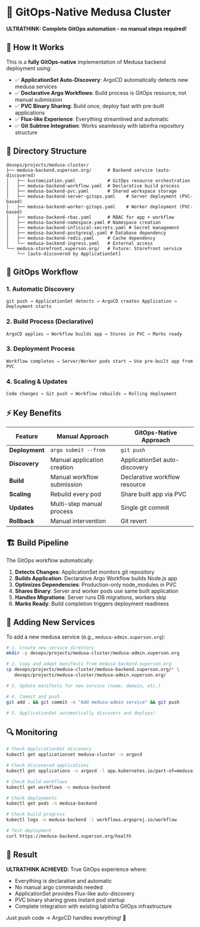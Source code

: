 # 🚀 GitOps-Native Medusa Cluster

**ULTRATHINK: Complete GitOps automation - no manual steps required!**

## 🎯 How It Works

This is a **fully GitOps-native** implementation of Medusa backend deployment using:

- ✅ **ApplicationSet Auto-Discovery**: ArgoCD automatically detects new medusa services
- ✅ **Declarative Argo Workflows**: Build process is GitOps resource, not manual submission
- ✅ **PVC Binary Sharing**: Build once, deploy fast with pre-built applications
- ✅ **Flux-like Experience**: Everything streamlined and automatic
- ✅ **Git Subtree Integration**: Works seamlessly with labinfra repository structure

## 📁 Directory Structure

```
devops/projects/medusa-cluster/
├── medusa-backend.xuperson.org/      # Backend service (auto-discovered)
│   ├── kustomization.yaml            # GitOps resource orchestration
│   ├── medusa-backend-workflow.yaml  # Declarative build process
│   ├── medusa-backend-pvc.yaml       # Shared workspace storage
│   ├── medusa-backend-server-gitops.yaml    # Server deployment (PVC-based)
│   ├── medusa-backend-worker-gitops.yaml    # Worker deployment (PVC-based)
│   ├── medusa-backend-rbac.yaml      # RBAC for app + workflow
│   ├── medusa-backend-namespace.yaml # Namespace creation
│   ├── medusa-backend-infisical-secrets.yaml # Secret management
│   ├── medusa-backend-postgresql.yaml # Database dependency
│   ├── medusa-backend-redis.yaml     # Cache dependency
│   └── medusa-backend-ingress.yaml   # External access
└── medusa-storefront.xuperson.org/   # Future: Storefront service
    └── [auto-discovered by ApplicationSet]
```

## 🔄 GitOps Workflow

### 1. Automatic Discovery
```
git push → ApplicationSet detects → ArgoCD creates Application → Deployment starts
```

### 2. Build Process (Declarative)
```
ArgoCD applies → Workflow builds app → Stores in PVC → Marks ready
```

### 3. Deployment Process
```
Workflow completes → Server/Worker pods start → Use pre-built app from PVC
```

### 4. Scaling & Updates
```
Code changes → Git push → Workflow rebuilds → Rolling deployment
```

## ⚡ Key Benefits

| Feature | Manual Approach | GitOps-Native Approach |
|---------|----------------|------------------------|
| **Deployment** | `argo submit --from` | `git push` |
| **Discovery** | Manual application creation | ApplicationSet auto-discovery |
| **Build** | Manual workflow submission | Declarative workflow resource |
| **Scaling** | Rebuild every pod | Share built app via PVC |
| **Updates** | Multi-step manual process | Single git commit |
| **Rollback** | Manual intervention | Git revert |

## 🏗️ Build Pipeline

The GitOps workflow automatically:

1. **Detects Changes**: ApplicationSet monitors git repository
2. **Builds Application**: Declarative Argo Workflow builds Node.js app
3. **Optimizes Dependencies**: Production-only node_modules in PVC
4. **Shares Binary**: Server and worker pods use same built application
5. **Handles Migrations**: Server runs DB migrations, workers skip
6. **Marks Ready**: Build completion triggers deployment readiness

## 🚀 Adding New Services

To add a new medusa service (e.g., `medusa-admin.xuperson.org`):

```bash
# 1. Create new service directory
mkdir -p devops/projects/medusa-cluster/medusa-admin.xuperson.org

# 2. Copy and adapt manifests from medusa-backend.xuperson.org
cp devops/projects/medusa-cluster/medusa-backend.xuperson.org/* \
   devops/projects/medusa-cluster/medusa-admin.xuperson.org/

# 3. Update manifests for new service (name, domain, etc.)

# 4. Commit and push
git add . && git commit -m "Add medusa-admin service" && git push

# 5. ApplicationSet automatically discovers and deploys!
```

## 🔍 Monitoring

```bash
# Check ApplicationSet discovery
kubectl get applicationset medusa-cluster -n argocd

# Check discovered applications
kubectl get applications -n argocd -l app.kubernetes.io/part-of=medusa-cluster

# Check build workflows
kubectl get workflows -n medusa-backend

# Check deployments
kubectl get pods -n medusa-backend

# Check build progress
kubectl logs -n medusa-backend -l workflows.argoproj.io/workflow

# Test deployment
curl https://medusa-backend.xuperson.org/health
```

## 🎯 Result

**ULTRATHINK ACHIEVED**: True GitOps experience where:
- Everything is declarative and automatic
- No manual argo commands needed
- ApplicationSet provides Flux-like auto-discovery
- PVC binary sharing gives instant pod startup
- Complete integration with existing labinfra GitOps infrastructure

Just push code → ArgoCD handles everything! 🚀
